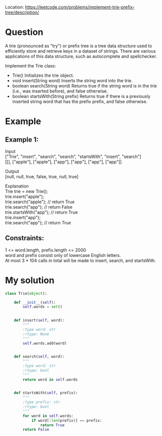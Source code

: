 Location: https://leetcode.com/problems/implement-trie-prefix-tree/description/
# Question
A trie (pronounced as "try") or prefix tree is a tree data structure used to efficiently store and retrieve keys in a dataset of strings. There are various applications of this data structure, such as autocomplete and spellchecker.

Implement the Trie class:

- Trie() Initializes the trie object.
- void insert(String word) Inserts the string word into the trie.
- boolean search(String word) Returns true if the string word is in the trie (i.e., was inserted before), and false otherwise.
- boolean startsWith(String prefix) Returns true if there is a previously inserted string word that has the prefix prefix, and false otherwise.
# Example

## Example 1:

Input\
["Trie", "insert", "search", "search", "startsWith", "insert", "search"]\
[[], ["apple"], ["apple"], ["app"], ["app"], ["app"], ["app"]]

Output\
[null, null, true, false, true, null, true]

Explanation\
Trie trie = new Trie();\
trie.insert("apple");\
trie.search("apple");   // return True\
trie.search("app");     // return False\
trie.startsWith("app"); // return True\
trie.insert("app");\
trie.search("app");     // return True

## Constraints:

1 <= word.length, prefix.length <= 2000\
word and prefix consist only of lowercase English letters.\
At most 3 * 104 calls in total will be made to insert, search, and startsWith.
 

# My solution 
```python
class Trie(object):

    def __init__(self):
        self.words = set()
        

    def insert(self, word):
        """
        :type word: str
        :rtype: None
        """
        self.words.add(word)
        

    def search(self, word):
        """
        :type word: str
        :rtype: bool
        """
        return word in self.words
        

    def startsWith(self, prefix):
        """
        :type prefix: str
        :rtype: bool
        """
        for word in self.words:
            if word[:len(prefix)] == prefix:
                return True
        return False
        
```
